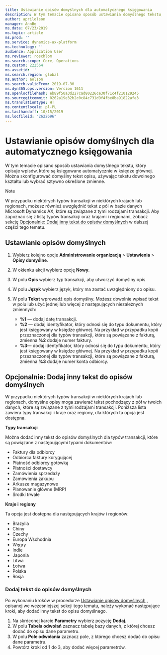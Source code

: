 ```yaml
---
title: Ustawianie opisów domyślnych dla automatycznego księgowania
description: W tym temacie opisano sposób ustawiania domyślnego tekstu, który opisuje wpisów, które są księgowane automatycznie w księdze głównej. Można skonfigurować domyślny tekst opisu, używając tekstu dowolnego kształtu lub wybrać sztywno określone zmienne.
author: aprilolson
manager: AnnBe
ms.date: 07/23/2019
ms.topic: article
ms.prod: ''
ms.service: dynamics-ax-platform
ms.technology: ''
audience: Application User
ms.reviewer: roschlom
ms.search.scope: Core, Operations
ms.custom: 222564
ms.assetid: ''
ms.search.region: global
ms.author: aolson
ms.search.validFrom: 2019-07-30
ms.dyn365.ops.version: Version 1611
ms.openlocfilehash: eb89f50a3d227cad80226ce30f71c4f210129245
ms.sourcegitcommit: 0262a19e32b2c0c84c731d9f4fbe8ba91822afa3
ms.translationtype: HT
ms.contentlocale: pl-PL
ms.lasthandoff: 10/15/2019
ms.locfileid: "2622696"
---
```

# <a name="set-up-default-descriptions-for-automatic-posting"></a>Ustawianie opisów domyślnych dla automatycznego księgowania

W tym temacie opisano sposób ustawiania domyślnego tekstu, który opisuje wpisów, które są księgowane automatycznie w księdze głównej. Można skonfigurować domyślny tekst opisu, używając tekstu dowolnego kształtu lub wybrać sztywno określone zmienne.

> [!NOTE]
> W przypadku niektórych typów transakcji w niektórych krajach lub regionach, możesz również uwzględnić tekst z pól w bazie danych Microsoft Dynamics AX, które są związane z tymi rodzajami transakcji. Aby zapoznać się z listą typów transakcji oraz krajami i regionami, zobacz sekcję [Opcjonalnie: Dodaj inny tekst do opisów domyślnych](#optional-add-other-text-to-default-descriptions) w dalszej części tego tematu.

## <a name="set-up-default-descriptions"></a>Ustawianie opisów domyślnych

1. Wybierz kolejno opcje **Administrowanie organizacją** \> **Ustawienia** \> **Opisy domyślne**.
2. W okienku akcji wybierz opcję **Nowy**.
3. W polu **Opis** wybierz typ transakcji, aby utworzyć domyślny opis.
4. W polu **Język** wybierz język, który ma zostać uwzględniony do opisu.
5. W polu **Tekst** wprowadź opis domyślny. Możesz dowolnie wpisać tekst w polu lub użyć jednej lub więcej z następujących niezależnych zmiennych:

    - **%1** — dodaj datę transakcji.
    - **%2** — dodaj identyfikator, który odnosi się do typu dokumentu, który jest księgowany w księdze głównej. Na przykład w przypadku kopii przeznaczonej dla typów transakcji, które są powiązane z fakturą, zmienna **%2** dodaje numer faktury.
    - **%3**— dodaj identyfikator, który odnosi się do typu dokumentu, który jest księgowany w księdze głównej. Na przykład w przypadku kopii przeznaczonej dla typów transakcji, które są powiązane z fakturą, zmienna **%3** dodaje numer konta odbiorcy.

## <a name="optional-add-other-text-to-default-descriptions"></a>Opcjonalnie: Dodaj inny tekst do opisów domyślnych

W przypadku niektórych typów transakcji w niektórych krajach lub regionach, domyślne opisy moga zawierać tekst pochodzący z pół w twoich danych, które są związane z tymi rodzajami transakcji. Poniższa lista zawiera typy transakcji i kraje oraz regiony, dla których ta opcja jest dostępna.

**Typy transakcji**

Można dodać inny tekst do opisów domyślnych dla typów transakcji, które są powiązane z następującymi typami dokumentów:

- Faktury dla odbiorcy
- Odbiorca faktury korygującej
- Płatność odbiorcy gotówką
- Płatności dostawcy
- Zamówienia sprzedaży
- Zamówienia zakupu
- Arkusze magazynowe
- Planowanie główne (MRP)
- Środki trwałe

**Kraje i regiony**

Ta opcja jest dostępna dla następujących krajów i regionów:

- Brazylia
- Chiny
- Czechy
- Europa Wschodnia
- Węgry
- Indie
- Japonia
- Litwa
- Łotwa
- Polska
- Rosja

### <a name="add-text-to-default-descriptions"></a>Dodaj tekst do opisów domyślnych

Po wykonaniu kroków w procedurze [Ustawianie opisów domyślnych](#set-up-default-descriptions) , opisanej we wcześniejszej sekcji tego tematu, należy wykonać następujące kroki, aby dodać inny tekst do opisu domyślnego.

1. Na skróconej karcie **Parametry** wybierz pozycję **Dodaj**.
2. W polu **Tabela odwołań** zaznacz tabelę bazy danych, z której chcesz dodać do opisu dane parametru.
3. W polu **Pole odwołania** zaznacz pole, z którego chcesz dodać do opisu dane parametru.
4. Powtórz kroki od 1 do 3, aby dodać więcej parametrów.
